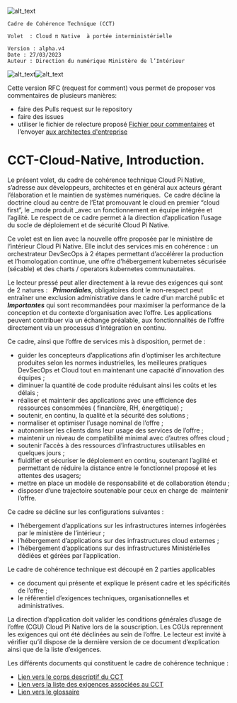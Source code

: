 ![alt_text](images/image1.png "image_tooltip")

```
Cadre de Cohérence Technique (CCT)

Volet  : Cloud π Native  à portée interministérielle

Version : alpha.v4
Date : 27/03/2023
Auteur : Direction du numérique Ministère de l’Intérieur
``````
![alt_text](images/image2.png "image_tooltip")![alt_text](images/image4.png "image_tooltip")


Cette version RFC (request for comment) vous permet de proposer vos commentaires de plusieurs manières:

- faire des Pulls request sur le repository
- faire des issues
- utiliser le fichier de relecture proposé
[Fichier pour commentaires](./gabarit-pour-commentaires.ods)
 et l’envoyer [aux architectes d'entreprise](mailto:dnum-architecture-entreprise@interieur.gouv.fr)


# CCT-Cloud-Native, Introduction.

Le présent volet, du cadre de cohérence technique Cloud Pi Native, s’adresse aux développeurs, architectes et en général aux acteurs gérant l’élaboration et le maintien de systèmes numériques.  Ce cadre décline la doctrine cloud au centre de l’Etat promouvant le cloud en premier “cloud first”, le _mode produit _avec un fonctionnement en équipe intégrée et l’agilité. Le respect de ce cadre permet à la direction d’application l’usage du socle de déploiement et de sécurité Cloud Pi Native. 

Ce volet est en lien avec la nouvelle offre proposée par le ministère de l’intérieur Cloud Pi Native. Elle inclut des services mis en cohérence : un orchestrateur DevSecOps à 2 étapes permettant d’accélérer la production et l’homologation continue, une offre d’hébergement kubernetes sécurisée (sécable) et des charts / operators kubernetes communautaires. 

Le lecteur pressé peut aller directement à la revue des exigences qui sont de 2 natures :   **_Primordiales_**, obligatoires dont le non-respect peut entraîner une exclusion administrative dans le cadre d’un marché public et **_Importantes_** qui sont recommandées pour maximiser la performance de la conception et du contexte d’organisation avec l’offre. Les applications peuvent contribuer via un échange préalable, aux fonctionnalités de l’offre directement via un processus d’intégration en continu.

Ce cadre, ainsi que l’offre de services mis à disposition, permet de : 

- guider les concepteurs d’applications afin d’optimiser les architecture produites selon les normes industrielles, les meilleures pratiques DevSecOps et Cloud tout en maintenant une capacité d’innovation des équipes ;
- diminuer la quantité de code produite réduisant ainsi les coûts et les délais ;
- réaliser et maintenir des applications avec une efficience des ressources consommées ( financière, RH, énergétique) ;
- soutenir, en continu, la qualité et la sécurité des solutions ;
- normaliser et optimiser l’usage nominal de l’offre ;
- autonomiser les clients dans leur usage des services de l’offre ;
- maintenir un niveau de compatibilité minimal avec d’autres offres cloud ;
- soutenir l’accès à des ressources d’infrastructures utilisables en quelques jours ;
- fluidifier et sécuriser le déploiement en continu, soutenant l’agilité et permettant de réduire la distance entre le fonctionnel proposé et les attentes des usagers;
- mettre en place un modèle de responsabilité et de collaboration étendu ;
- disposer d’une trajectoire soutenable pour ceux en charge de  maintenir l’offre.

Ce cadre se décline sur les configurations suivantes :

- l’hébergement d’applications sur les infrastructures internes infogérées par le ministère de l’intérieur ;
- l’hébergement d’applications sur des infrastructures cloud externes ;
- l’hébergement d’applications sur des infrastructures Ministérielles dédiées et gérées par l’application.

Le cadre de cohérence technique est découpé en 2 parties applicables 

- ce document qui présente et explique le présent cadre et les spécificités de l’offre ;
- le référentiel d’exigences techniques, organisationnelles et administratives.

La direction d’application doit valider les conditions générales d’usage de l’offre (CGU) Cloud Pi Native lors de la souscription. Les CGUs reprennent les exigences qui ont été déclinées au sein de l’offre. Le lecteur est invité à vérifier qu’il dispose de la dernière version de ce document d’explication ainsi que de la liste d’exigences.

Les  différents documents qui constituent le cadre de cohérence technique  :
- [Lien vers le corps descriptif du CCT ](./cct-cloud-native.md)
- [Lien vers la liste des exigences associées au CCT ](./cct-exigences.md)
- [Lien vers le glossaire](./cct-glossaire.md)
